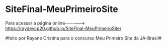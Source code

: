 # SiteFinal-MeuPrimeiroSite

Para acessar a página online-------> https://raydevcp20.github.io/SiteFinal-MeuPrimeiroSite/

#feito por Rayane Cristina para o concurso Meu Primeiro Site da JA-Brasil#
